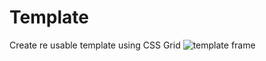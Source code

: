 # Template
Create re usable template using CSS Grid
![template frame](https://user-images.githubusercontent.com/59613857/173919624-e21ab49b-2b65-4bc0-9230-6f1688b6d8fc.JPG)
